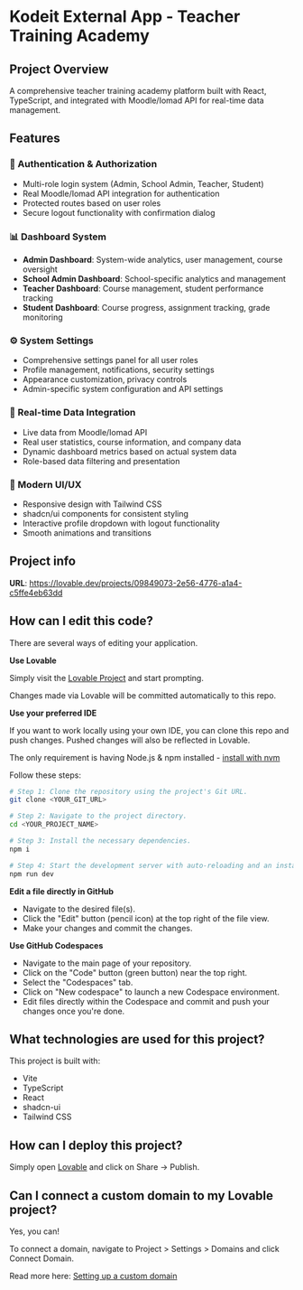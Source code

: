 # Kodeit External App - Teacher Training Academy

## Project Overview

A comprehensive teacher training academy platform built with React, TypeScript, and integrated with Moodle/Iomad API for real-time data management.

## Features

### 🔐 Authentication & Authorization
- Multi-role login system (Admin, School Admin, Teacher, Student)
- Real Moodle/Iomad API integration for authentication
- Protected routes based on user roles
- Secure logout functionality with confirmation dialog

### 📊 Dashboard System
- **Admin Dashboard**: System-wide analytics, user management, course oversight
- **School Admin Dashboard**: School-specific analytics and management
- **Teacher Dashboard**: Course management, student performance tracking
- **Student Dashboard**: Course progress, assignment tracking, grade monitoring

### ⚙️ System Settings
- Comprehensive settings panel for all user roles
- Profile management, notifications, security settings
- Appearance customization, privacy controls
- Admin-specific system configuration and API settings

### 🔗 Real-time Data Integration
- Live data from Moodle/Iomad API
- Real user statistics, course information, and company data
- Dynamic dashboard metrics based on actual system data
- Role-based data filtering and presentation

### 🎨 Modern UI/UX
- Responsive design with Tailwind CSS
- shadcn/ui components for consistent styling
- Interactive profile dropdown with logout functionality
- Smooth animations and transitions

## Project info

**URL**: https://lovable.dev/projects/09849073-2e56-4776-a1a4-c5ffe4eb63dd

## How can I edit this code?

There are several ways of editing your application.

**Use Lovable**

Simply visit the [Lovable Project](https://lovable.dev/projects/09849073-2e56-4776-a1a4-c5ffe4eb63dd) and start prompting.

Changes made via Lovable will be committed automatically to this repo.

**Use your preferred IDE**

If you want to work locally using your own IDE, you can clone this repo and push changes. Pushed changes will also be reflected in Lovable.

The only requirement is having Node.js & npm installed - [install with nvm](https://github.com/nvm-sh/nvm#installing-and-updating)

Follow these steps:

```sh
# Step 1: Clone the repository using the project's Git URL.
git clone <YOUR_GIT_URL>

# Step 2: Navigate to the project directory.
cd <YOUR_PROJECT_NAME>

# Step 3: Install the necessary dependencies.
npm i

# Step 4: Start the development server with auto-reloading and an instant preview.
npm run dev
```

**Edit a file directly in GitHub**

- Navigate to the desired file(s).
- Click the "Edit" button (pencil icon) at the top right of the file view.
- Make your changes and commit the changes.

**Use GitHub Codespaces**

- Navigate to the main page of your repository.
- Click on the "Code" button (green button) near the top right.
- Select the "Codespaces" tab.
- Click on "New codespace" to launch a new Codespace environment.
- Edit files directly within the Codespace and commit and push your changes once you're done.

## What technologies are used for this project?

This project is built with:

- Vite
- TypeScript
- React
- shadcn-ui
- Tailwind CSS

## How can I deploy this project?

Simply open [Lovable](https://lovable.dev/projects/09849073-2e56-4776-a1a4-c5ffe4eb63dd) and click on Share -> Publish.

## Can I connect a custom domain to my Lovable project?

Yes, you can!

To connect a domain, navigate to Project > Settings > Domains and click Connect Domain.

Read more here: [Setting up a custom domain](https://docs.lovable.dev/tips-tricks/custom-domain#step-by-step-guide)
